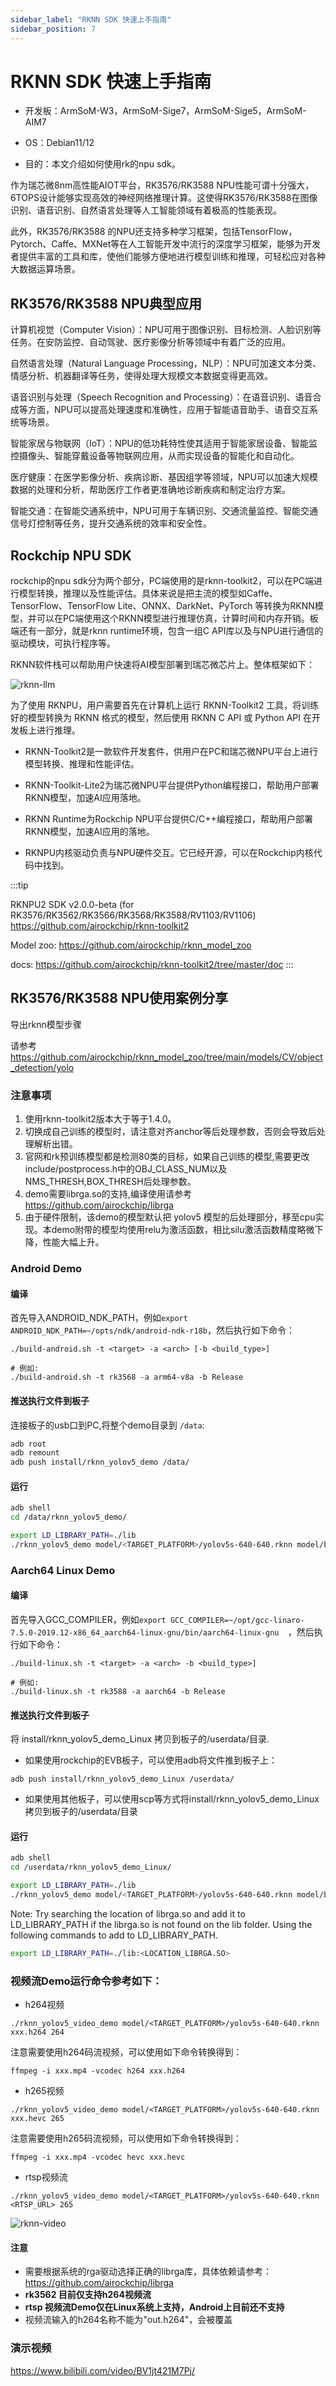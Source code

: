 ```yaml
---
sidebar_label: "RKNN SDK 快速上手指南"
sidebar_position: 7
---
```


# RKNN SDK 快速上手指南

- 开发板：ArmSoM-W3，ArmSoM-Sige7，ArmSoM-Sige5，ArmSoM-AIM7

- OS：Debian11/12

- 目的：本文介绍如何使用rk的npu sdk。

作为瑞芯微8nm高性能AIOT平台，RK3576/RK3588 NPU性能可谓十分强大，6TOPS设计能够实现高效的神经网络推理计算。这使得RK3576/RK3588在图像识别、语音识别、自然语言处理等人工智能领域有着极高的性能表现。

此外，RK3576/RK3588 的NPU还支持多种学习框架，包括TensorFlow，Pytorch、Caffe、MXNet等在人工智能开发中流行的深度学习框架，能够为开发者提供丰富的工具和库，使他们能够方便地进行模型训练和推理，可轻松应对各种大数据运算场景。

## RK3576/RK3588 NPU典型应用

计算机视觉（Computer Vision）：NPU可用于图像识别、目标检测、人脸识别等任务。在安防监控、自动驾驶、医疗影像分析等领域中有着广泛的应用。

自然语言处理（Natural Language Processing，NLP）：NPU可加速文本分类、情感分析、机器翻译等任务，使得处理大规模文本数据变得更高效。

语音识别与处理（Speech Recognition and Processing）：在语音识别、语音合成等方面，NPU可以提高处理速度和准确性，应用于智能语音助手、语音交互系统等场景。

智能家居与物联网（IoT）：NPU的低功耗特性使其适用于智能家居设备、智能监控摄像头、智能穿戴设备等物联网应用，从而实现设备的智能化和自动化。

医疗健康：在医学影像分析、疾病诊断、基因组学等领域，NPU可以加速大规模数据的处理和分析，帮助医疗工作者更准确地诊断疾病和制定治疗方案。

智能交通：在智能交通系统中，NPU可用于车辆识别、交通流量监控、智能交通信号灯控制等任务，提升交通系统的效率和安全性。

## Rockchip NPU SDK

rockchip的npu sdk分为两个部分，PC端使用的是rknn-toolkit2，可以在PC端进行模型转换，推理以及性能评估。具体来说是把主流的模型如Caffe、TensorFlow、TensorFlow Lite、ONNX、DarkNet、PyTorch 等转换为RKNN模型，并可以在PC端使用这个RKNN模型进行推理仿真，计算时间和内存开销。板端还有一部分，就是rknn runtime环境，包含一组C API库以及与NPU进行通信的驱动模块，可执行程序等。

RKNN软件栈可以帮助用户快速将AI模型部署到瑞芯微芯片上。整体框架如下：

![rknn-llm](/img/general-tutorial/rknn-llm.png)

为了使用 RKNPU，用户需要首先在计算机上运行 RKNN-Toolkit2 工具，将训练好的模型转换为 RKNN 格式的模型，然后使用 RKNN C API 或 Python API 在开发板上进行推理。

- RKNN-Toolkit2是一款软件开发套件，供用户在PC和瑞芯微NPU平台上进行模型转换、推理和性能评估。

- RKNN-Toolkit-Lite2为瑞芯微NPU平台提供Python编程接口，帮助用户部署RKNN模型，加速AI应用落地。

- RKNN Runtime为Rockchip NPU平台提供C/C++编程接口，帮助用户部署RKNN模型，加速AI应用的落地。

- RKNPU内核驱动负责与NPU硬件交互。它已经开源，可以在Rockchip内核代码中找到。

:::tip 

RKNPU2 SDK v2.0.0-beta (for RK3576/RK3562/RK3566/RK3568/RK3588/RV1103/RV1106)
https://github.com/airockchip/rknn-toolkit2

Model zoo:
https://github.com/airockchip/rknn_model_zoo

docs:
https://github.com/airockchip/rknn-toolkit2/tree/master/doc
:::

## RK3576/RK3588 NPU使用案例分享

导出rknn模型步骤

请参考 https://github.com/airockchip/rknn_model_zoo/tree/main/models/CV/object_detection/yolo

### 注意事项

1. 使用rknn-toolkit2版本大于等于1.4.0。
2. 切换成自己训练的模型时，请注意对齐anchor等后处理参数，否则会导致后处理解析出错。
3. 官网和rk预训练模型都是检测80类的目标，如果自己训练的模型,需要更改include/postprocess.h中的OBJ_CLASS_NUM以及NMS_THRESH,BOX_THRESH后处理参数。
4. demo需要librga.so的支持,编译使用请参考 https://github.com/airockchip/librga
5. 由于硬件限制，该demo的模型默认把 yolov5 模型的后处理部分，移至cpu实现。本demo附带的模型均使用relu为激活函数，相比silu激活函数精度略微下降，性能大幅上升。

### Android Demo

#### 编译

首先导入ANDROID_NDK_PATH，例如`export ANDROID_NDK_PATH=~/opts/ndk/android-ndk-r18b`，然后执行如下命令：

```
./build-android.sh -t <target> -a <arch> [-b <build_type>]

# 例如: 
./build-android.sh -t rk3568 -a arm64-v8a -b Release
```

#### 推送执行文件到板子

连接板子的usb口到PC,将整个demo目录到 `/data`:

```sh
adb root
adb remount
adb push install/rknn_yolov5_demo /data/
```

#### 运行

```sh
adb shell
cd /data/rknn_yolov5_demo/

export LD_LIBRARY_PATH=./lib
./rknn_yolov5_demo model/<TARGET_PLATFORM>/yolov5s-640-640.rknn model/bus.jpg
```

### Aarch64 Linux Demo

#### 编译

首先导入GCC_COMPILER，例如`export GCC_COMPILER=~/opt/gcc-linaro-7.5.0-2019.12-x86_64_aarch64-linux-gnu/bin/aarch64-linux-gnu 
`，然后执行如下命令：

```
./build-linux.sh -t <target> -a <arch> -b <build_type>]

# 例如: 
./build-linux.sh -t rk3588 -a aarch64 -b Release
```

#### 推送执行文件到板子


将 install/rknn_yolov5_demo_Linux 拷贝到板子的/userdata/目录.

- 如果使用rockchip的EVB板子，可以使用adb将文件推到板子上：

```
adb push install/rknn_yolov5_demo_Linux /userdata/
```

- 如果使用其他板子，可以使用scp等方式将install/rknn_yolov5_demo_Linux拷贝到板子的/userdata/目录



#### 运行

```sh
adb shell
cd /userdata/rknn_yolov5_demo_Linux/

export LD_LIBRARY_PATH=./lib
./rknn_yolov5_demo model/<TARGET_PLATFORM>/yolov5s-640-640.rknn model/bus.jpg
```

Note: Try searching the location of librga.so and add it to LD_LIBRARY_PATH if the librga.so is not found on the lib folder.
Using the following commands to add to LD_LIBRARY_PATH.

```sh
export LD_LIBRARY_PATH=./lib:<LOCATION_LIBRGA.SO>
```

### 视频流Demo运行命令参考如下：
- h264视频
```
./rknn_yolov5_video_demo model/<TARGET_PLATFORM>/yolov5s-640-640.rknn xxx.h264 264
```
注意需要使用h264码流视频，可以使用如下命令转换得到：
```
ffmpeg -i xxx.mp4 -vcodec h264 xxx.h264
```

- h265视频
```
./rknn_yolov5_video_demo model/<TARGET_PLATFORM>/yolov5s-640-640.rknn xxx.hevc 265
```
注意需要使用h265码流视频，可以使用如下命令转换得到：
```
ffmpeg -i xxx.mp4 -vcodec hevc xxx.hevc
```
- rtsp视频流
```
./rknn_yolov5_video_demo model/<TARGET_PLATFORM>/yolov5s-640-640.rknn <RTSP_URL> 265
```

![rknn-video](/img/general-tutorial/rknn-video.png)

#### 注意

- 需要根据系统的rga驱动选择正确的librga库，具体依赖请参考： https://github.com/airockchip/librga
- **rk3562 目前仅支持h264视频流**
- **rtsp 视频流Demo仅在Linux系统上支持，Android上目前还不支持**
- 视频流输入的h264名称不能为"out.h264"，会被覆盖


### 演示视频

https://www.bilibili.com/video/BV1jt421M7Pj/
